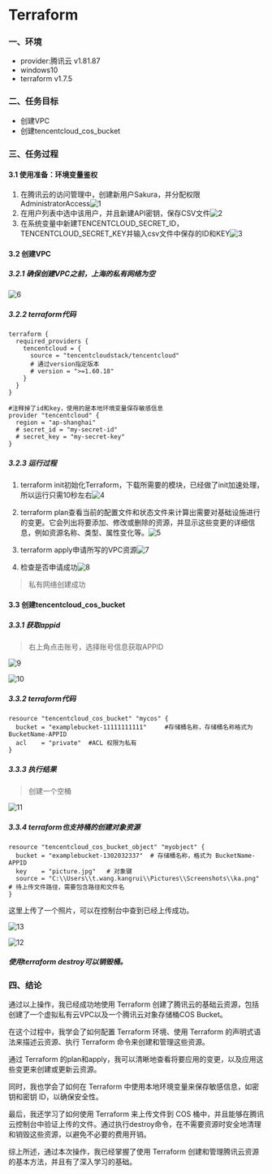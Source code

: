 # Terraform

### 一、环境

- provider:腾讯云 v1.81.87
- windows10
- terraform v1.7.5

### 二、任务目标

- 创建VPC
- 创建tencentcloud_cos_bucket

### 三、任务过程

#### 3.1 使用准备：环境变量鉴权

1. 在腾讯云的访问管理中，创建新用户Sakura，并分配权限AdministratorAccess![1](https://github.com/King-WKR/Terraform/assets/71487704/c1135c3e-a0e8-40d6-a0d8-6faeb948e169)
2. 在用户列表中选中该用户，并且新建API密钥，保存CSV文件![2](https://github.com/King-WKR/Terraform/assets/71487704/27c645c8-e728-4734-821d-d8c69012332e)
3. 在系统变量中新建TENCENTCLOUD_SECRET_ID，TENCENTCLOUD_SECRET_KEY并输入csv文件中保存的ID和KEY![3](https://github.com/King-WKR/Terraform/assets/71487704/b5eb6a2d-10f1-440d-9b83-cc82cf3a95dc)

#### 3.2 创建VPC

##### 3.2.1 确保创建VPC之前，上海的私有网络为空

![6](https://github.com/King-WKR/Terraform/assets/71487704/3999d942-8d38-4f44-b04f-b89a261a0db0)

##### 3.2.2 terraform代码

```HCL
terraform {
  required_providers {
    tencentcloud = {
      source = "tencentcloudstack/tencentcloud"
      # 通过version指定版本
      # version = ">=1.60.18"
    }
  }
}

#注释掉了id和key，使用的是本地环境变量保存敏感信息
provider "tencentcloud" {
  region = "ap-shanghai"
  # secret_id = "my-secret-id"
  # secret_key = "my-secret-key"
}
```

##### 3.2.3 运行过程

1. terraform init初始化Terraform，下载所需要的模块，已经做了init加速处理，所以运行只需10秒左右![4](https://github.com/King-WKR/Terraform/assets/71487704/14b4647b-e39f-429b-8f8e-4cf569b9ee1f)

2. terraform plan查看当前的配置文件和状态文件来计算出需要对基础设施进行的变更。它会列出将要添加、修改或删除的资源，并显示这些变更的详细信息，例如资源名称、类型、属性变化等。![5](https://github.com/King-WKR/Terraform/assets/71487704/dc611ad9-4491-421d-86e8-c92fd7e0d806)

3. terraform apply申请所写的VPC资源![7](https://github.com/King-WKR/Terraform/assets/71487704/7b007bc7-cee8-4dfb-af01-b32a5b520d24)


4. 检查是否申请成功![8](https://github.com/King-WKR/Terraform/assets/71487704/ecee4d7d-e8f9-4f77-ba7f-ebcfd40fb53c)

> 私有网络创建成功

#### 3.3 创建tencentcloud_cos_bucket

##### 3.3.1 获取appid

> 右上角点击账号，选择账号信息获取APPID

![9](https://github.com/King-WKR/Terraform/assets/71487704/783db4a2-1ae3-4b6d-ae44-370e7bf05e3c)

![10](https://github.com/King-WKR/Terraform/assets/71487704/5103b79a-e557-4bbb-9ce0-3760f3603cdf)

##### 3.3.2 terraform代码

```HCL
resource "tencentcloud_cos_bucket" "mycos" {
  bucket = "examplebucket-11111111111"     #存储桶名称，存储桶名称格式为 BucketName-APPID
  acl    = "private"  #ACL 权限为私有
}
```

##### 3.3.3 执行结果

> 创建一个空桶

![11](https://github.com/King-WKR/Terraform/assets/71487704/2c4df17c-e0c9-4a10-b3c7-acba128a812d)

##### 3.3.4 terraform也支持桶的创建对象资源

```HCL
resource "tencentcloud_cos_bucket_object" "myobject" {
  bucket = "examplebucket-1302032337"  # 存储桶名称，格式为 BucketName-APPID
  key    = "picture.jpg"   # 对象键
  source = "C:\\Users\\t.wang.kangrui\\Pictures\\Screenshots\\ka.png"  # 待上传文件路径，需要包含路径和文件名
}
```

这里上传了一个照片，可以在控制台中查到已经上传成功。

![13](https://github.com/King-WKR/Terraform/assets/71487704/26866d50-000f-4572-afe9-6297ff00d3d3)

![12](https://github.com/King-WKR/Terraform/assets/71487704/86abd6e6-b070-4437-a383-86f429d34f35)

##### 使用terraform destroy可以销毁桶。

### 四、结论

​通过以上操作，我已经成功地使用 Terraform 创建了腾讯云的基础云资源，包括创建了一个虚拟私有云VPC以及一个腾讯云对象存储桶COS Bucket。

在这个过程中，我学会了如何配置 Terraform 环境、使用 Terraform 的声明式语法来描述云资源、执行 Terraform 命令来创建和管理这些资源。

​通过 Terraform 的plan和apply，我可以清晰地查看将要应用的变更，以及应用这些变更来创建或更新云资源。

同时，我也学会了如何在 Terraform 中使用本地环境变量来保存敏感信息，如密钥和密钥 ID，以确保安全性。

最后，我还学习了如何使用 Terraform 来上传文件到 COS 桶中，并且能够在腾讯云控制台中验证上传的文件。通过执行destroy命令，在不需要资源时安全地清理和销毁这些资源，以避免不必要的费用开销。

综上所述，通过本次操作，我已经掌握了使用 Terraform 创建和管理腾讯云资源的基本方法，并且有了深入学习的基础。
